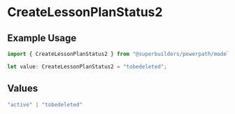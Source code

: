 # CreateLessonPlanStatus2

## Example Usage

```typescript
import { CreateLessonPlanStatus2 } from "@superbuilders/powerpath/models/operations";

let value: CreateLessonPlanStatus2 = "tobedeleted";
```

## Values

```typescript
"active" | "tobedeleted"
```
